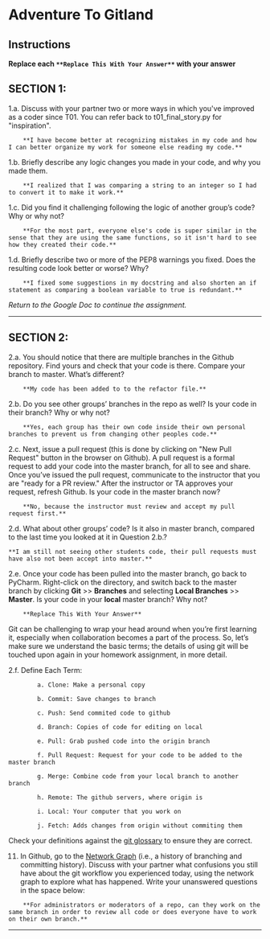 # Adventure To Gitland

## Instructions

**Replace each `**Replace This With Your Answer**` with your answer**


## SECTION 1:

1.a. Discuss with your partner two or more ways in which you've improved as a coder since T01. You can refer back to t01_final_story.py for "inspiration".

```        
    **I have become better at recognizing mistakes in my code and how I can better organize my work for someone else reading my code.**
```


1.b. Briefly describe any logic changes you made in your code, and why you made them.

```
    **I realized that I was comparing a string to an integer so I had to convert it to make it work.**
```


1.c. Did you find it challenging following the logic of another group’s code? Why or why not?

```
    **For the most part, everyone else's code is super similar in the sense that they are using the same functions, so it isn't hard to see how they created their code.**
```


1.d. Briefly describe two or more of the PEP8 warnings you fixed. Does the resulting code look better or worse? Why?

```
    **I fixed some suggestions in my docstring and also shorten an if statement as comparing a boolean variable to true is redundant.**
```

_Return to the Google Doc to continue the assignment._
___

## SECTION 2:

2.a. You should notice that there are multiple branches in the Github repository. Find yours and check that your code is there. 
     Compare your branch to master. What’s different?

```        
    **My code has been added to to the refactor file.**
```


2.b. Do you see other groups’ branches in the repo as well? Is your code in their branch? Why or why not?

```        
    **Yes, each group has their own code inside their own personal branches to prevent us from changing other peoples code.**
```


2.c. Next, issue a pull request (this is done by clicking on "New Pull Request" button in the browser on Github). 
     A pull request is a formal request to add your code into the master branch, for all to see and share. 
     Once you’ve issued the pull request, communicate to the instructor that you are "ready for a PR review."
     After the instructor or TA approves your request, refresh Github. 
     Is your code in the master branch now? 

```
    **No, because the instructor must review and accept my pull request first.**
```


2.d. What about other groups’ code? Is it also in master branch, compared to the last time you looked at it in Question 2.b.?

```
**I am still not seeing other students code, their pull requests must have also not been accept into master.**
```


2.e. Once your code has been pulled into the master branch, go back to PyCharm. 
     Right-click on the directory, and switch back to the master branch by clicking 
     **Git** >> **Branches** and selecting **Local Branches** >> **Master**.
     Is your code in your **local** master branch? Why not?

```
    **Replace This With Your Answer**
```

Git can be challenging to wrap your head around when you’re first learning it, 
especially when collaboration becomes a part of the process. 
So, let’s make sure we understand the basic terms; 
the details of using git will be touched upon again in your homework assignment, in more detail. 

2.f. Define Each Term:
```
        a. Clone: Make a personal copy

        b. Commit: Save changes to branch

        c. Push: Send commited code to github

        d. Branch: Copies of code for editing on local

        e. Pull: Grab pushed code into the origin branch

        f. Pull Request: Request for your code to be added to the master branch

        g. Merge: Combine code from your local branch to another branch

        h. Remote: The github servers, where origin is

        i. Local: Your computer that you work on

        j. Fetch: Adds changes from origin without commiting them
```

Check your definitions against the [git glossary](https://help.github.com/articles/github-glossary/) to ensure they are correct.

11. In Github, go to the [Network Graph](https://github.com/Berea-College-CSC-226/t04-master/network) (i.e., a history of branching and committing history). 
    Discuss with your partner what confusions you still have about the git workflow you experienced today, 
    using the network graph to explore what has happened. Write your unanswered questions in the space below:

```
    **For administrators or moderators of a repo, can they work on the same branch in order to review all code or does everyone have to work on their own branch.**
```

---